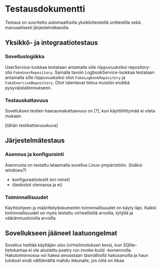 # Testausdokumentti

Testaus on suoritettu automaattisilla yksikkötesteillä unittestilla sekä manuaalisesti järjestelmätasolla.


## Yksikkö- ja integraatiotestaus

### Sovelluslogiikka
UserService-luokkaa testataan antamalla sille riippuvuuksiksi repository-olio `FakeUserRepository`. 
Samalla tavoin LogbookService-luokkaa testataan antamalla sille riippuvuuksiksi oliot `FakeLogbookRepository` ja `FakeExerciseRepository`. 
Oliot talentavat tietoa muistiin eivätkä pysyväistallennukseen.

### Testauskattavuus
Sovelluksen testien haaraumakattaavuus on [?], kun käyttöliittymää ei oteta mukaan.

[tähän testikattavuuskuva]

## Järjestelmätestaus

### Asennus ja konfigurointi

Asennusta on testattu lataamalla sovellus Linux-ympäristöön. (lisäksi windows?)
- konfiguraatiotestit (eri nimet)
- (tiedostot olemassa ja ei)

### Toiminnallisuudet

Käyttöohjeen ja määrittelydokumentin toiminnallisuudet on käyty läpi. 
Kaikki toiminnallisuudet on myös testattu virheellisillä arvoilla, tyhjillä ja vääränmuotoisilla arvoilla.

## Sovellukseen jääneet laatuongelmat

Sovellus heittää käyttäjän ulos (virheilmoituksen kera), kun SQlite-tietokantaa ei ole alustettu poetry run invoke build -komennolla.
Hakutoiminnossa voi hakea ainoastaan täsmällisillä hakusanoilla ja haun tulokset eivät välttämättä mahdu ikkunalle, jos niitä on liikaa
